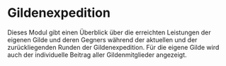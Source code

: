 # Gildenexpedition
Dieses Modul gibt einen Überblick über die erreichten Leistungen der eigenen Gilde und deren Gegners während der aktuellen und der zurückliegenden Runden der Gildenexpedition. Für die eigene Gilde wird auch der individuelle Beitrag aller Gildenmitglieder angezeigt.
